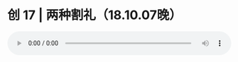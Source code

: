 # 创 17 | 两种割礼（18.10.07晚）

<audio style="width: 100%;" preload="false" controls controlslist="nodownload"><source src="//cdn.wechat.edu.pl/audio/mp3/old/26593.mp3" type="audio/mpeg">Your browser does not support the audio element.</audio>


